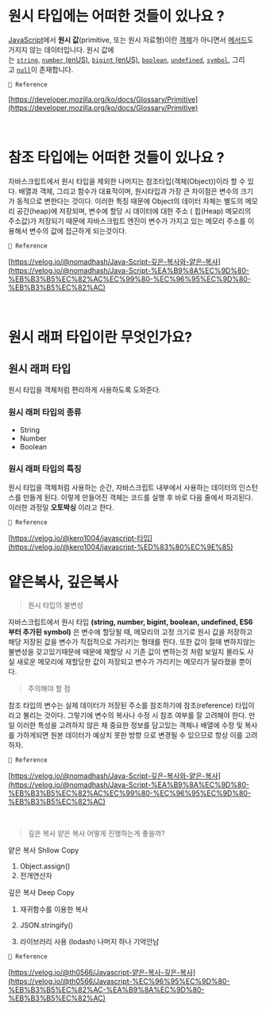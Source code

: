 # 원시 타입에는 어떠한 것들이 있나요 ?

[JavaScript](https://developer.mozilla.org/ko/docs/Glossary/JavaScript)에서 **원시 값**(primitive, 또는 원시 자료형)이란 [객체](https://developer.mozilla.org/ko/docs/Glossary/Object)가 아니면서 [메서드](https://developer.mozilla.org/ko/docs/Glossary/Method)도 가지지 않는 데이터입니다. 원시 값에는 [`string`](https://developer.mozilla.org/ko/docs/Glossary/String), [`number` (enUS)](https://developer.mozilla.org/en-US/docs/Glossary/Number), [`bigint` (enUS)](https://developer.mozilla.org/en-US/docs/Glossary/BigInt), [`boolean`](https://developer.mozilla.org/ko/docs/Glossary/Boolean), [`undefined`](https://developer.mozilla.org/ko/docs/Glossary/undefined), [`symbol`](https://developer.mozilla.org/ko/docs/Glossary/Symbol), 그리고 [`null`](https://developer.mozilla.org/ko/docs/Glossary/Null)이 존재합니다.

`🔗 Reference`

[https://developer.mozilla.org/ko/docs/Glossary/Primitive](https://developer.mozilla.org/ko/docs/Glossary/Primitive)

<br/>

# 참조 타입에는 어떠한 것들이 있나요 ?

자바스크립트에서 원시 타입을 제외한 나머지는 참조타입(객체(Object))이라 할 수 있다. 배열과 객체, 그리고 함수가 대표적이며, 원시타입과 가장 큰 차이점은 변수의 크기가 동적으로 변한다는 것이다. 이러한 특징 때문에 Object의 데이터 자체는 별도의 메모리 공간(heap)에 저장되며, 변수에 할당 시 데이터에 대한 주소 ( 힙(Heap) 메모리의 주소값)가 저장되기 때문에 자바스크립트 엔진이 변수가 가지고 있는 메모리 주소를 이용해서 변수의 값에 접근하게 되는것이다.

`🔗 Reference`

[https://velog.io/@nomadhash/Java-Script-깊은-복사와-얕은-복사](https://velog.io/@nomadhash/Java-Script-%EA%B9%8A%EC%9D%80-%EB%B3%B5%EC%82%AC%EC%99%80-%EC%96%95%EC%9D%80-%EB%B3%B5%EC%82%AC)

<br/>

# 원시 래퍼 타입이란 무엇인가요?

## 원시 래퍼 타입

원시 타입을 객체처럼 편리하게 사용하도록 도와준다.

### 원시 래퍼 타입의 종류

- String
- Number
- Boolean

### 원시 래퍼 타입의 특징

원시 타입을 객체처럼 사용하는 순간, 자바스크립트 내부에서 사용하는 데이터의 인스턴스를 만들게 된다. 이렇게 만들어진 객체는 코드를 실행 후 바로 다음 줄에서 파괴된다. 이러한 과정일 **오토박싱** 이라고 한다.

`🔗 Reference`

[https://velog.io/@kero1004/javascript-타입](https://velog.io/@kero1004/javascript-%ED%83%80%EC%9E%85)

# 얕은복사, 깊은복사

> 원시 타입의 불변성

자바스크립트에서 원시 타입 **(string, number, bigint, boolean, undefined, ES6 부터 추가된 symbol)** 은 변수에 할당될 때, 메모리의 고정 크기로 원시 값을 저장하고 해당 저장된 값을 변수가 직접적으로 가리키는 형태를 띈다. 또한 값이 절때 변하지않는 불변성을 갖고있기때문에 때문에 재할당 시 기존 값이 변하는것 처럼 보일지 몰라도 사실 새로운 메모리에 재할당한 값이 저장되고 변수가 가리키는 메모리가 달라졌을 뿐이다.

> 주의해야 할 점

참조 타입의 변수는 실제 데이터가 저장된 주소를 참조하기에 참조(reference) 타입이라고 불리는 것이다. 그렇기에 변수의 복사나 수정 시 참조 여부를 잘 고려해야 한다. 만일 이러한 특성을 고려하지 않은 채 중요한 정보를 담고있는 객체나 배열에 수정 및 복사를 가하게되면 원본 데이터가 예상치 못한 방향 으로 변경될 수 있으므로 항상 이를 고려하자.

`🔗 Reference`

[https://velog.io/@nomadhash/Java-Script-깊은-복사와-얕은-복사](https://velog.io/@nomadhash/Java-Script-%EA%B9%8A%EC%9D%80-%EB%B3%B5%EC%82%AC%EC%99%80-%EC%96%95%EC%9D%80-%EB%B3%B5%EC%82%AC)

<br/>

> 깊은 복사 얕은 복사 어떻게 진행하는게 좋을까?

얕은 복사 Shllow Copy

1. Object.assign()
2. 전개연산자

깊은 복사 Deep Copy

1. 재귀함수를 이용한 복사

2. JSON.stringify()

3. 라이브러리 사용 (lodash) 나머지 하나 기억안남

`🔗 Reference`

[https://velog.io/@th0566/Javascript-얕은-복사-깊은-복사](https://velog.io/@th0566/Javascript-%EC%96%95%EC%9D%80-%EB%B3%B5%EC%82%AC-%EA%B9%8A%EC%9D%80-%EB%B3%B5%EC%82%AC)
